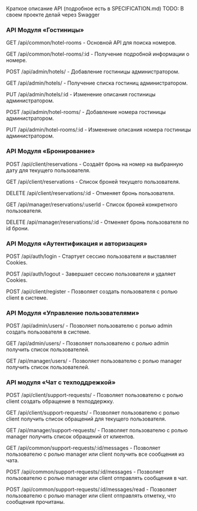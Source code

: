 Краткое описание API (подробное есть в SPECIFICATION.md)
TODO: В своем проекте делай через Swagger

### API Модуля «Гостиницы»

GET /api/common/hotel-rooms - Основной API для поиска номеров.

GET /api/common/hotel-rooms/:id - Получение подробной информации о номере.

POST /api/admin/hotels/ - Добавление гостиницы администратором.

GET /api/admin/hotels/ - Получение списка гостиниц администратором.

PUT /api/admin/hotels/:id - Изменение описания гостиницы администратором.

POST /api/admin/hotel-rooms/ - Добавление номера гостиницы администратором.

PUT /api/admin/hotel-rooms/:id - Изменение описания номера гостиницы администратором.

### API Модуля «Бронирование»

POST /api/client/reservations - Создаёт бронь на номер на выбранную дату для текущего пользователя.

GET /api/client/reservations - Список броней текущего пользователя.

DELETE /api/client/reservations/:id - Отменяет бронь пользователя.

GET /api/manager/reservations/:userId - Список броней конкретного пользователя.

DELETE /api/manager/reservations/:id - Отменяет бронь пользователя по id брони.

### API Модуля «Аутентификация и авторизация»

POST /api/auth/login - Стартует сессию пользователя и выставляет Cookies.

POST /api/auth/logout - Завершает сессию пользователя и удаляет Cookies.

POST /api/client/register - Позволяет создать пользователя с ролью client в системе.

### API Модуля «Управление пользователями»

POST /api/admin/users/ - Позволяет пользователю с ролью admin создать пользователя в системе.

GET /api/admin/users/ - Позволяет пользователю с ролью admin получить список пользователей.

GET /api/manager/users/ - Позволяет пользователю с ролью manager получить список пользователей.

### API модуля «Чат с техподдрежкой»

POST /api/client/support-requests/ - Позволяет пользователю с ролью client создать обращение в техподдержку.

GET /api/client/support-requests/ - Позволяет пользователю с ролью client получить список обращений для текущего пользователя.

GET /api/manager/support-requests/ - Позволяет пользователю с ролью manager получить список обращений от клиентов.

GET /api/common/support-requests/:id/messages - Позволяет пользователю с ролью manager или client получить все сообщения из чата.

POST /api/common/support-requests/:id/messages - Позволяет пользователю с ролью manager или client отправлять сообщения в чат.

POST /api/common/support-requests/:id/messages/read - Позволяет пользователю с ролью manager или client отправлять отметку, что сообщения прочитаны.

